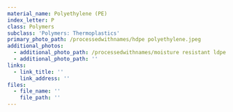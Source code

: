 ```yaml
---
material_name: Polyethylene (PE)
index_letter: P
class: Polymers
subclass: 'Polymers: Thermoplastics'
primary_photo_path: /processedwithnames/hdpe polyethylene.jpeg
additional_photos:
  - additional_photo_path: /processedwithnames/moisture resistant ldpe.jpeg
  - additional_photo_path: ''
links:
  - link_title: ''
    link_address: ''
files:
  - file_name: ''
    file_path: ''
---
```


